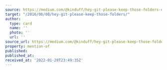 ```yaml
---
source: https://medium.com/@kinduff/hey-git-please-keep-those-folders-eb0ed37621c8?source=rss-295f7d15621a------2
target: "/2016/06/08/hey-git-please-keep-those-folders/"
author:
  type: card
  name: ''
  photo: ''
  url: ''
source_url: https://medium.com/@kinduff/hey-git-please-keep-those-folders-eb0ed37621c8?source=rss-295f7d15621a------2
property: mention-of
published: 
published_at: 
received_at: '2022-01-28T23:49:35Z'
---
```


